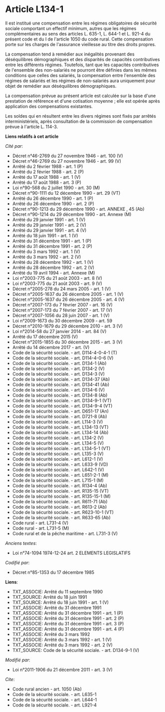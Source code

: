# Article L134-1

Il est institué une compensation entre les régimes obligatoires de sécurité sociale comportant un effectif minimum, autres
que les régimes complémentaires au sens des articles L. 635-1, L. 644-1 et L. 921-4 du présent code et du I de l'article 1050
du code rural. Cette compensation porte sur les charges de l'assurance vieillesse au titre des droits propres. 

La compensation tend à remédier aux inégalités provenant des déséquilibres démographiques et des disparités de capacités
contributives entre les différents régimes. Toutefois, tant que les capacités contributives de l'ensemble des non-salariés ne
pourront être définies dans les mêmes conditions que celles des salariés, la compensation entre l'ensemble des régimes de
salariés et les régimes de non-salariés aura uniquement pour objet de remédier aux déséquilibres démographiques. 

La compensation prévue au présent article est calculée sur la base d'une prestation de référence et d'une cotisation
moyenne ; elle est opérée après application des compensations existantes. 

Les soldes qui en résultent entre les divers régimes sont fixés par arrêtés interministériels, après consultation de la
commission de compensation prévue à l'article L. 114-3.

**Liens relatifs à cet article**

_Cité par_:

  - Décret n°46-2769 du 27 novembre 1946 - art. 100 (V)
  - Décret n°46-2769 du 27 novembre 1946 - art. 99 (V)
  - Arrêté du 2 février 1988 - art. 1 (P)
  - Arrêté du 2 février 1988 - art. 2 (P)
  - Arrêté du 17 août 1988 - art. 1 (V)
  - Arrêté du 17 août 1988 - art. 3 (P)
  - Loi n°90-568 du 2 juillet 1990 - art. 30 (M)
  - Décret n°90-1111 du 12 décembre 1990 - art. 29 (VT)
  - Arrêté du 26 décembre 1990 - art. 1 (P)
  - Arrêté du 26 décembre 1990 - art. 2 (P)
  - Décret n°90-1213 du 29 décembre 1990 - art. ANNEXE , 45 (Ab)
  - Décret n°90-1214 du 29 décembre 1990 - art. Annexe (M)
  - Arrêté du 29 janvier 1991 - art. 1 (V)
  - Arrêté du 29 janvier 1991 - art. 2 (V)
  - Arrêté du 29 janvier 1991 - art. 4 (V)
  - Arrêté du 18 juin 1991 - art. 1 (V)
  - Arrêté du 31 décembre 1991 - art. 1 (P)
  - Arrêté du 31 décembre 1991 - art. 2 (P)
  - Arrêté du 3 mars 1992 - art. 1 (V)
  - Arrêté du 3 mars 1992 - art. 2 (V)
  - Arrêté du 28 décembre 1992 - art. 1 (V)
  - Arrêté du 28 décembre 1992 - art. 2 (V)
  - Arrêté du 19 avril 1994 - art. Annexe (M)
  - Loi n°2003-775 du 21 août 2003 - art. 8 (V)
  - Loi n°2003-775 du 21 août 2003 - art. 9 (V)
  - Décret n°2005-278 du 24 mars 2005 - art. 1 (V)
  - Décret n°2005-1637 du 26 décembre 2005 - art. 1 (V)
  - Décret n°2005-1637 du 26 décembre 2005 - art. 4 (V)
  - Décret n°2007-173 du 7 février 2007 - art. 16 (V)
  - Décret n°2007-173 du 7 février 2007 - art. 17 (V)
  - Décret n°2007-1056 du 28 juin 2007 - art. 1 (V)
  - Loi n°2009-1673 du 30 décembre 2009 - art. 59
  - Décret n°2010-1679 du 29 décembre 2010 - art. 3 (V)
  - Loi n°2014-58 du 27 janvier 2014 - art. 84 (V)
  - Arrêté du 17 décembre 2015 (V)
  - Décret n°2015-1855 du 30 décembre 2015 - art. 3 (V)
  - Arrêté du 14 décembre 2017 - art. (V)
  - Code de la sécurité sociale. - art. D114-4-0-4-1 (T)
  - Code de la sécurité sociale. - art. D114-4-0-6 (V)
  - Code de la sécurité sociale. - art. D134-1 (Ab)
  - Code de la sécurité sociale. - art. D134-2 (V)
  - Code de la sécurité sociale. - art. D134-3 (V)
  - Code de la sécurité sociale. - art. D134-37 (Ab)
  - Code de la sécurité sociale. - art. D134-41 (Ab)
  - Code de la sécurité sociale. - art. D134-6 (V)
  - Code de la sécurité sociale. - art. D134-8 (Ab)
  - Code de la sécurité sociale. - art. D134-9-1 (VT)
  - Code de la sécurité sociale. - art. D134-9-4 (VT)
  - Code de la sécurité sociale. - art. D651-17 (An)
  - Code de la sécurité sociale. - art. D721-8 (Ab)
  - Code de la sécurité sociale. - art. L114-3 (V)
  - Code de la sécurité sociale. - art. L134-13 (VT)
  - Code de la sécurité sociale. - art. L134-14 (Ab)
  - Code de la sécurité sociale. - art. L134-2 (V)
  - Code de la sécurité sociale. - art. L134-5 (V)
  - Code de la sécurité sociale. - art. L134-5-1 (VT)
  - Code de la sécurité sociale. - art. L135-3 (V)
  - Code de la sécurité sociale. - art. L612-1 (V)
  - Code de la sécurité sociale. - art. L633-9 (VD)
  - Code de la sécurité sociale. - art. L642-1 (V)
  - Code de la sécurité sociale. - art. L651-2-1 (M)
  - Code de la sécurité sociale. - art. L715-1 (M)
  - Code de la sécurité sociale. - art. R134-4 (Ab)
  - Code de la sécurité sociale. - art. R135-15 (VT)
  - Code de la sécurité sociale. - art. R135-15-1 (M)
  - Code de la sécurité sociale. - art. R611-71 (Ab)
  - Code de la sécurité sociale. - art. R613-2 (Ab)
  - Code de la sécurité sociale. - art. R623-10-1 (VT)
  - Code de la sécurité sociale. - art. R633-65 (Ab)
  - Code rural - art. L731-4 (V)
  - Code rural - art. L731-5 (M)
  - Code rural et de la pêche maritime - art. L731-3 (V)

_Anciens textes_:

  - Loi n°74-1094 1974-12-24 art. 2 ELEMENTS LEGISLATIFS

_Codifié par_:

  - Décret n°85-1353 du 17 décembre 1985

**Liens**:

  - TXT_ASSOCIE: Arrêté du 11 septembre 1990
  - TXT_SOURCE: Arrêté du 18 juin 1991
  - TXT_SOURCE: Arrêté du 18 juin 1991 - art. 1 (V)
  - TXT_ASSOCIE: Arrêté du 31 décembre 1991
  - TXT_ASSOCIE: Arrêté du 31 décembre 1991 - art. 1 (P)
  - TXT_ASSOCIE: Arrêté du 31 décembre 1991 - art. 2 (P)
  - TXT_ASSOCIE: Arrêté du 31 décembre 1991 - art. 3 (P)
  - TXT_ASSOCIE: Arrêté du 31 décembre 1991 - art. 4 (P)
  - TXT_ASSOCIE: Arrêté du 3 mars 1992
  - TXT_ASSOCIE: Arrêté du 3 mars 1992 - art. 1 (V)
  - TXT_ASSOCIE: Arrêté du 3 mars 1992 - art. 2 (V)
  - TXT_SOURCE: Code de la sécurité sociale. - art. D134-9-1 (V)

_Modifié par_:

  - Loi n°2011-1906 du 21 décembre 2011 - art. 3 (V)

_Cite_:

  - Code rural ancien - art. 1050 (Ab)
  - Code de la sécurité sociale. - art. L635-1
  - Code de la sécurité sociale. - art. L644-1
  - Code de la sécurité sociale. - art. L921-4
